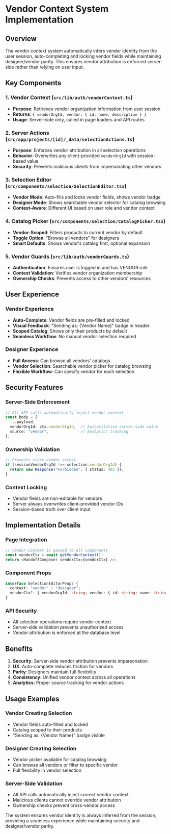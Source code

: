 # Vendor Context System Implementation

## Overview
The vendor context system automatically infers vendor identity from the user session, auto-completing and locking vendor fields while maintaining designer/vendor parity. This ensures vendor attribution is enforced server-side rather than relying on user input.

## Key Components

### 1. Vendor Context (`src/lib/auth/vendorContext.ts`)
- **Purpose**: Retrieves vendor organization information from user session
- **Returns**: `{ vendorOrgId, vendor: { id, name, description } }`
- **Usage**: Server-side only, called in page loaders and API routes

### 2. Server Actions (`src/app/projects/[id]/_data/selectionActions.ts`)
- **Purpose**: Enforces vendor attribution in all selection operations
- **Behavior**: Overwrites any client-provided `vendorOrgId` with session-based value
- **Security**: Prevents malicious clients from impersonating other vendors

### 3. Selection Editor (`src/components/selection/SelectionEditor.tsx`)
- **Vendor Mode**: Auto-fills and locks vendor fields, shows vendor badge
- **Designer Mode**: Shows searchable vendor selector for catalog browsing
- **Context-Aware**: Different UI based on user role and vendor context

### 4. Catalog Picker (`src/components/selection/CatalogPicker.tsx`)
- **Vendor-Scoped**: Filters products to current vendor by default
- **Toggle Option**: "Browse all vendors" for designers
- **Smart Defaults**: Shows vendor's catalog first, optional expansion

### 5. Vendor Guards (`src/lib/auth/vendorGuards.ts`)
- **Authentication**: Ensures user is logged in and has VENDOR role
- **Context Validation**: Verifies vendor organization membership
- **Ownership Checks**: Prevents access to other vendors' resources

## User Experience

### Vendor Experience
- **Auto-Complete**: Vendor fields are pre-filled and locked
- **Visual Feedback**: "Sending as: {Vendor Name}" badge in header
- **Scoped Catalog**: Shows only their products by default
- **Seamless Workflow**: No manual vendor selection required

### Designer Experience
- **Full Access**: Can browse all vendors' catalogs
- **Vendor Selection**: Searchable vendor picker for catalog browsing
- **Flexible Workflow**: Can specify vendor for each selection

## Security Features

### Server-Side Enforcement
```typescript
// All API calls automatically inject vendor context
const body = {
  ...payload,
  vendorOrgId: ctx.vendorOrgId,  // Authoritative server-side value
  source: "vendor",              // Analytics tracking
};
```

### Ownership Validation
```typescript
// Prevents cross-vendor access
if (sessionVendorOrgId !== selection.vendorOrgId) {
  return new Response("Forbidden", { status: 403 });
}
```

### Context Locking
- Vendor fields are non-editable for vendors
- Server always overwrites client-provided vendor IDs
- Session-based truth over client input

## Implementation Details

### Page Integration
```typescript
// Vendor context is passed to all components
const vendorCtx = await getVendorContext();
return <HandoffComposer vendorCtx={vendorCtx} />;
```

### Component Props
```typescript
interface SelectionEditorProps {
  context: "vendor" | "designer";
  vendorCtx?: { vendorOrgId: string; vendor: { id: string; name: string } };
}
```

### API Security
- All selection operations require vendor context
- Server-side validation prevents unauthorized access
- Vendor attribution is enforced at the database level

## Benefits

1. **Security**: Server-side vendor attribution prevents impersonation
2. **UX**: Auto-complete reduces friction for vendors
3. **Parity**: Designers maintain full flexibility
4. **Consistency**: Unified vendor context across all operations
5. **Analytics**: Proper source tracking for vendor actions

## Usage Examples

### Vendor Creating Selection
- Vendor fields auto-filled and locked
- Catalog scoped to their products
- "Sending as: {Vendor Name}" badge visible

### Designer Creating Selection
- Vendor picker available for catalog browsing
- Can browse all vendors or filter to specific vendor
- Full flexibility in vendor selection

### Server-Side Validation
- All API calls automatically inject correct vendor context
- Malicious clients cannot override vendor attribution
- Ownership checks prevent cross-vendor access

The system ensures vendor identity is always inferred from the session, providing a seamless experience while maintaining security and designer/vendor parity.



